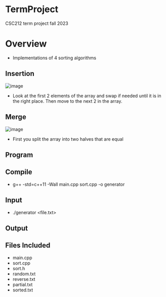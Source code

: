 # TermProject
CSC212 term project fall 2023
# Overview
* Implementations of 4 sorting algorithms
## Insertion
![image](https://github.com/AustinNoon/TermProject/assets/150630356/b6fc8eb1-b9e1-4061-a55f-a8d3e67483a2)
* Look at the first 2 elements of the array and swap if needed until it is in the right place. Then move to the next 2 in the array.
## Merge 
![image](https://github.com/AustinNoon/TermProject/assets/150630356/b012af3c-2ee1-4cf5-a478-b7cf8c6a2b59)
* First you split the array into two halves that are equal
## Program
## Compile
* g++ -std=c++11 -Wall main.cpp sort.cpp -o generator
## Input
* ./generator <file.txt>
## Output
## Files Included
* main.cpp
* sort.cpp
* sort.h
* random.txt
* reverse.txt
* partial.txt
* sorted.txt
